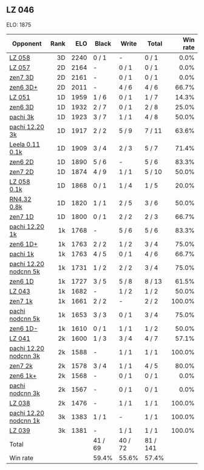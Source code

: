 ## LZ 046 ##

ELO: 1875

Opponent | Rank | ELO | Black | Write | Total | Win rate
---------|-----:|----:|-------|-------|-------|-------:
[LZ 058](LZ%20058.md) | 3D | 2240 | 0 / 1 | - | 0 / 1 | 0.0%
[LZ 057](LZ%20057.md) | 2D | 2164 | - | 0 / 1 | 0 / 1 | 0.0%
[zen7 3D](zen7%203D.md) | 2D | 2161 | - | 0 / 1 | 0 / 1 | 0.0%
[zen6 3D+](zen6%203D+.md) | 2D | 2011 | - | 4 / 6 | 4 / 6 | 66.7%
[LZ 051](LZ%20051.md) | 1D | 1959 | 1 / 6 | 0 / 1 | 1 / 7 | 14.3%
[zen6 3D](zen6%203D.md) | 1D | 1932 | 2 / 7 | 0 / 1 | 2 / 8 | 25.0%
[pachi 3k](pachi%203k.md) | 1D | 1923 | 3 / 7 | 1 / 1 | 4 / 8 | 50.0%
[pachi 12.20 3k](pachi%2012.20%203k.md) | 1D | 1917 | 2 / 2 | 5 / 9 | 7 / 11 | 63.6%
[Leela 0.11 0.1k](Leela%200.11%200.1k.md) | 1D | 1909 | 3 / 4 | 2 / 3 | 5 / 7 | 71.4%
[zen6 2D](zen6%202D.md) | 1D | 1890 | 5 / 6 | - | 5 / 6 | 83.3%
[zen7 2D](zen7%202D.md) | 1D | 1874 | 4 / 9 | 1 / 1 | 5 / 10 | 50.0%
[LZ 058 0.1k](LZ%20058%200.1k.md) | 1D | 1868 | 0 / 1 | 1 / 4 | 1 / 5 | 20.0%
[RN4.32 0.8k](RN4.32%200.8k.md) | 1D | 1820 | 1 / 1 | 2 / 5 | 3 / 6 | 50.0%
[zen7 1D](zen7%201D.md) | 1D | 1800 | 0 / 1 | 2 / 2 | 2 / 3 | 66.7%
[pachi 12.20 1k](pachi%2012.20%201k.md) | 1k | 1768 | - | 5 / 6 | 5 / 6 | 83.3%
[zen6 1D+](zen6%201D+.md) | 1k | 1763 | 2 / 2 | 1 / 2 | 3 / 4 | 75.0%
[pachi 1k](pachi%201k.md) | 1k | 1763 | 4 / 5 | 0 / 1 | 4 / 6 | 66.7%
[pachi 12.20 nodcnn 5k](pachi%2012.20%20nodcnn%205k.md) | 1k | 1731 | 1 / 2 | 2 / 2 | 3 / 4 | 75.0%
[zen6 1D](zen6%201D.md) | 1k | 1727 | 3 / 5 | 5 / 8 | 8 / 13 | 61.5%
[LZ 043](LZ%20043.md) | 1k | 1682 | - | 1 / 2 | 1 / 2 | 50.0%
[zen7 1k](zen7%201k.md) | 1k | 1661 | 2 / 2 | - | 2 / 2 | 100.0%
[pachi nodcnn 5k](pachi%20nodcnn%205k.md) | 1k | 1653 | 3 / 3 | 0 / 1 | 3 / 4 | 75.0%
[zen6 1D-](zen6%201D-.md) | 1k | 1610 | 0 / 1 | 1 / 1 | 1 / 2 | 50.0%
[LZ 041](LZ%20041.md) | 2k | 1600 | 1 / 3 | 3 / 4 | 4 / 7 | 57.1%
[pachi 12.20 nodcnn 3k](pachi%2012.20%20nodcnn%203k.md) | 2k | 1588 | - | 1 / 1 | 1 / 1 | 100.0%
[zen7 2k](zen7%202k.md) | 2k | 1578 | 3 / 4 | 1 / 1 | 4 / 5 | 80.0%
[zen6 1k+](zen6%201k+.md) | 2k | 1568 | - | 0 / 1 | 0 / 1 | 0.0%
[pachi nodcnn 3k](pachi%20nodcnn%203k.md) | 2k | 1567 | - | 0 / 1 | 0 / 1 | 0.0%
[LZ 038](LZ%20038.md) | 2k | 1476 | - | 1 / 1 | 1 / 1 | 100.0%
[pachi 12.20 nodcnn 1k](pachi%2012.20%20nodcnn%201k.md) | 3k | 1383 | 1 / 1 | - | 1 / 1 | 100.0%
[LZ 039](LZ%20039.md) | 3k | 1381 | - | 1 / 1 | 1 / 1 | 100.0%
Total | | | 41 / 69 | 40 / 72 | 81 / 141 | 
Win rate| | | 59.4% | 55.6% | 57.4% | 
